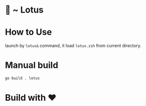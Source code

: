 # 🪷 ~ Lotus
# How to Use
launch by `lotus&` command, it load `lotus.zsh` from current directory.
# Manual build
```sh
go build . lotus
```
# Build with ❤️
